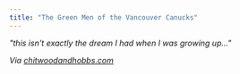 ```yaml
---
title: "The Green Men of the Vancouver Canucks"
---
```

<p><em>"this isn't exactly the dream I had when I was growing up..."</em></p>
<p><em>Via <a href="http://chitwoodandhobbs.com/post/4778425678/e60-green-men" title="" target="">chitwoodandhobbs.com</a></em></p>
